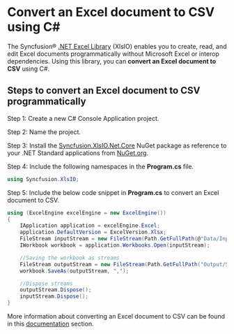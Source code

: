 # Convert an Excel document to CSV using C#

The Syncfusion&reg; [.NET Excel Library](https://www.syncfusion.com/document-processing/excel-framework/net/excel-library) (XlsIO) enables you to create, read, and edit Excel documents programmatically without Microsoft Excel or interop dependencies. Using this library, you can **convert an Excel document to CSV** using C#.

## Steps to convert an Excel document to CSV programmatically

Step 1: Create a new C# Console Application project.

Step 2: Name the project.

Step 3: Install the [Syncfusion.XlsIO.Net.Core](https://www.nuget.org/packages/Syncfusion.XlsIO.Net.Core) NuGet package as reference to your .NET Standard applications from [NuGet.org](https://www.nuget.org).

Step 4: Include the following namespaces in the **Program.cs** file.
```csharp
using Syncfusion.XlsIO;
```

Step 5: Include the below code snippet in **Program.cs** to convert an Excel document to CSV.
```csharp
using (ExcelEngine excelEngine = new ExcelEngine())
{
	IApplication application = excelEngine.Excel;
	application.DefaultVersion = ExcelVersion.Xlsx;
	FileStream inputStream = new FileStream(Path.GetFullPath(@"Data/InputTemplate.xlsx"), FileMode.Open, FileAccess.Read);
	IWorkbook workbook = application.Workbooks.Open(inputStream);

	//Saving the workbook as streams
	FileStream outputStream = new FileStream(Path.GetFullPath("Output/Sample.csv"), FileMode.Create, FileAccess.ReadWrite);
	workbook.SaveAs(outputStream, ",");

	//Dispose streams
	outputStream.Dispose();
	inputStream.Dispose();
}
```

More information about converting an Excel document to CSV can be found in this [documentation](https://help.syncfusion.com/document-processing/excel/conversions/excel-to-csv/net/excel-to-csv-conversion) section.